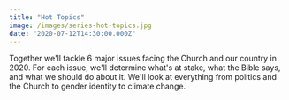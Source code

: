 ```yaml
---
title: "Hot Topics"
image: /images/series-hot-topics.jpg
date: "2020-07-12T14:30:00.000Z"
---
```

Together we'll tackle 6 major issues facing the Church and our country in 2020. For each issue, we'll determine what's at stake, what the Bible says, and what we should do about it.
We'll look at everything from politics and the Church to gender identity to climate change.